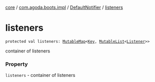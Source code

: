 [core](../../index.md) / [com.agoda.boots.impl](../index.md) / [DefaultNotifier](index.md) / [listeners](./listeners.md)

# listeners

`protected val listeners: `[`MutableMap`](https://kotlinlang.org/api/latest/jvm/stdlib/kotlin.collections/-mutable-map/index.html)`<`[`Key`](../../com.agoda.boots/-key/index.md)`, `[`MutableList`](https://kotlinlang.org/api/latest/jvm/stdlib/kotlin.collections/-mutable-list/index.html)`<`[`Listener`](../../com.agoda.boots/-listener/index.md)`>>`

container of listeners

### Property

`listeners` - container of listeners